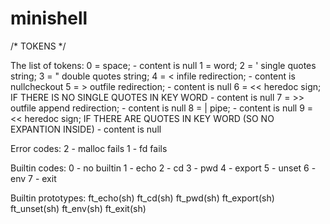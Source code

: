 # minishell

/*	TOKENS	*/

 The list of tokens:
0 = space; - content is null
1 = word;
2 = ' single quotes string;
3 = " double quotes string; 
4 = < infile redirection; - content is nullcheckout 
5 = > outfile redirection; - content is null
6 = << heredoc sign; IF THERE IS NO SINGLE QUOTES IN KEY WORD - content is null 
7 = >> outfile append redirection; - content is null
8 = | pipe; - content is null
9 = << heredoc sign; IF THERE ARE QUOTES IN KEY WORD (SO NO EXPANTION INSIDE) - content is null 


Error codes:
2 - malloc fails
1 - fd fails

Builtin codes:
0 - no builtin
1 - echo
2 - cd
3 - pwd
4 - export
5 - unset
6 - env
7 - exit

Builtin prototypes:
ft_echo(sh)
ft_cd(sh)
ft_pwd(sh)
ft_export(sh)
ft_unset(sh)
ft_env(sh)
ft_exit(sh)
